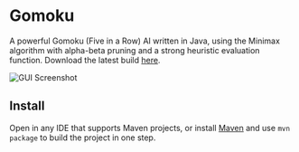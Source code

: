 # Gomoku
A powerful Gomoku (Five in a Row) AI written in Java, using the Minimax algorithm with alpha-beta pruning and a strong heuristic evaluation function. Download the latest build [here](target/Gomoku-1.0.jar).

![GUI Screenshot](http://i.imgur.com/sMCavOR.png)

## Install
Open in any IDE that supports Maven projects, or install [Maven](https://maven.apache.org/download.cgi) and use `mvn package` to build the project in one step.

